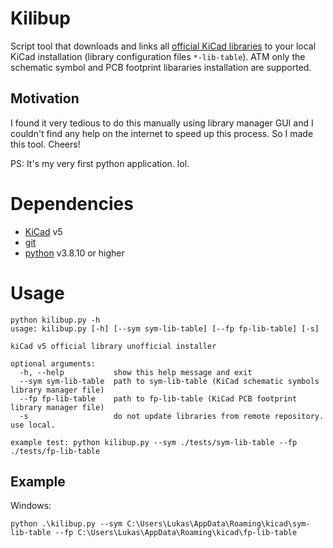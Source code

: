 # Kilibup

Script tool that downloads and links all [official KiCad libraries](https://gitlab.com/kicad/libraries) to your local KiCad installation (library configuration files `*-lib-table`). ATM only the schematic symbol and PCB footprint libararies installation are supported.

## Motivation
I found it very tedious to do this manually using library manager GUI and I couldn't find any help on the internet to speed up this process. So I made this tool. Cheers! 

PS: It's my very first python application. lol.

# Dependencies

- [KiCad](https://www.kicad.org/) v5
- [git](https://git-scm.com/)
- [python](https://www.python.org/downloads/) v3.8.10 or higher

# Usage

```
python kilibup.py -h
usage: kilibup.py [-h] [--sym sym-lib-table] [--fp fp-lib-table] [-s]

kiCad v5 official library unofficial installer

optional arguments:
  -h, --help           show this help message and exit
  --sym sym-lib-table  path to sym-lib-table (KiCad schematic symbols library manager file)
  --fp fp-lib-table    path to fp-lib-table (KiCad PCB footprint library manager file)
  -s                   do not update libraries from remote repository. use local.

example test: python kilibup.py --sym ./tests/sym-lib-table --fp ./tests/fp-lib-table
```

## Example

Windows:
```
python .\kilibup.py --sym C:\Users\Lukas\AppData\Roaming\kicad\sym-lib-table --fp C:\Users\Lukas\AppData\Roaming\kicad\fp-lib-table
```